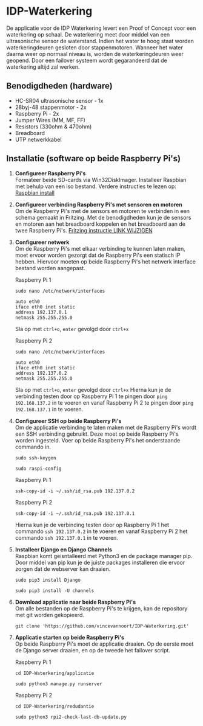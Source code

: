 # IDP-Waterkering
De applicatie voor de IDP Waterkering levert een Proof of Concept voor een waterkering op schaal. De waterkering meet door middel van een ultrasonische sensor de waterstand. Indien het water te hoog staat worden waterkeringdeuren gesloten door stappenmotoren. Wanneer het water daarna weer op normaal niveau is, worden de waterkeringdeuren weer geopend. Door een failover systeem wordt gegarandeerd dat de waterkering altijd zal werken.

## Benodigdheden (hardware)
- HC-SR04 ultrasonische sensor - 1x
- 28byj-48 stappenmotor - 2x
- Raspberry Pi - 2x
- Jumper Wires (MM, MF, FF)
- Resistors (330ohm & 470ohm)
- Breadboard
- UTP netwerkkabel

## Installatie (software op beide Raspberry Pi's)
1. **Configureer Raspberry Pi's**  
   Formateer beide SD-cards via Win32DiskImager. Installeer Raspbian met behulp van een iso bestand. Verdere instructies te lezen op: [Raspbian install](https://www.raspberrypi.org/documentation/installation/installing-images/)
   
2. **Configureer verbinding Raspberry Pi's met sensoren en motoren**  
   Om de Raspberry Pi's met de sensors en motoren te verbinden in een schema gemaakt in Fritzing. Met de benodigdheden kun je de sensors en motoren aan het breadboard koppelen en het breadboard aan de twee Raspberry Pi's. [Fritzing instructie LINK WIJZIGEN](https://www.raspberrypi.org/documentation/installation/installing-images/)

3. **Configureer netwerk**  
   Om de Raspberry Pi's met elkaar verbinding te kunnen laten maken, moet ervoor worden gezorgt dat de Raspberry Pi's een statisch IP hebben. Hiervoor moeten op beide Raspberry Pi's het netwerk interface bestand worden aangepast.  

   Raspberry Pi 1
   ```
   sudo nano /etc/network/interfaces
   ```
   ```
   auto eth0
   iface eth0 inet static
   address 192.137.0.1
   netmask 255.255.255.0
   ```
   Sla op met `ctrl+o`, `enter` gevolgd door `ctrl+x`  

   Raspberry Pi 2
   ```
   sudo nano /etc/network/interfaces
   ```
   ```
   auto eth0
   iface eth0 inet static
   address 192.137.0.2
   netmask 255.255.255.0
   ```
   Sla op met `ctrl+o`, `enter` gevolgd door `ctrl+x`
   Hierna kun je de verbinding testen door op Raspberry Pi 1 te pingen door ```ping 192.168.137.2``` in te voeren en vanaf Raspberry Pi 2 te pingen door ```ping 192.168.137.1``` in te voeren.

4. **Configureer SSH op beide Raspberry Pi's**  
   Om de applicatie verbinding te laten maken met de Raspberry Pi's wordt een SSH verbinding gebruikt. Deze moet op beide Raspberry Pi's worden ingesteld. Voer op beide Raspberry Pi's het onderstaande commando in.
   ```
   sudo ssh-keygen
   ```
   ```
   sudo raspi-config
   ```  
   Raspberry Pi 1
   ```
   ssh-copy-id -i ~/.ssh/id_rsa.pub 192.137.0.2
   ```  
   Raspberry Pi 2
   ```
   ssh-copy-id -i ~/.ssh/id_rsa.pub 192.137.0.1
   ```  
   Hierna kun je de verbinding testen door op Raspberry Pi 1 het commando ```ssh 192.137.0.2``` in te voeren en vanaf Raspberry Pi 2 het commando ```ssh 192.137.0.1``` in te voeren.

5. **Installeer Django en Django Channels**  
   Raspbian komt geisntalleerd met Python3 en de package manager pip. Door middel van pip kun je de juiste packages installeren die ervoor zorgen dat de webserver kan draaien.
   ```
   sudo pip3 install Django
   ```
   ```
   sudo pip3 install -U channels
   ```

6. **Download applicatie naar beide Raspberry Pi's**  
   Om alle bestanden op de Raspberry Pi's te krijgen, kan de repository met git worden gekopieerd.
   ```
   git clone 'https://github.com/vincevannoort/IDP-Waterkering.git'
   ```

7. **Applicatie starten op beide Raspberry Pi's**  
   Op beide Raspberry Pi's moet de applicatie draaien. Op de eerste moet de Django server draaien, en op de tweede het failover script.  

   Raspberry Pi 1
   ```
   cd IDP-Waterkering/applicatie
   ```
   ```
   sudo python3 manage.py runserver
   ```  

   Raspberry Pi 2
   ```
   cd IDP-Waterkering/redudantie
   ```
   ```
   sudo python3 rpi2-check-last-db-update.py
   ```
